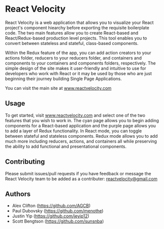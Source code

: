 # React Velocity

React Velocity is a web application that allows you to visualize your React project's component hiearchy before exporting the requisite boilerplate code. The two main features allow you to create React-based and React/Redux-based production level projects. This tool enables you to convert between stateless and stateful, class-based components.

Within the Redux feature of the app, you can add action creators to your actions folder, reducers to your reducers folder, and containers and components to your containers and components folders, respectively. The simple design of the site makes it user-friendly and intuitive to use for developers who work with React or it may be used by those who are just beginning their journey building Single Page Applications.

You can visit the main site at www.reactvelocity.com

## Usage

To get started, visit www.reactvelocity.com and select one of the two features that you wish to work in. The cyan page allows you to begin adding components for a React-based application and the purple page allows you to add a layer of Redux functionality. In React mode, you can toggle between stateful and stateless components. Redux mode allows you to add much more including reducers, actions, and containers all while preserving the ability to add functional and presentational components.


## Contributing

Please submit issues/pull requests if you have feedback or message the React Velocity team to be added as a contributer: reactvelocity@gmail.com

## Authors

* Alex Clifton (https://github.com/AGCB)
* Paul Dubovsky (https://github.com/menothe)
* Justin Yip (https://github.com/jeyip12)
* Scott Bengtson (https://github.com/sunsnba)
